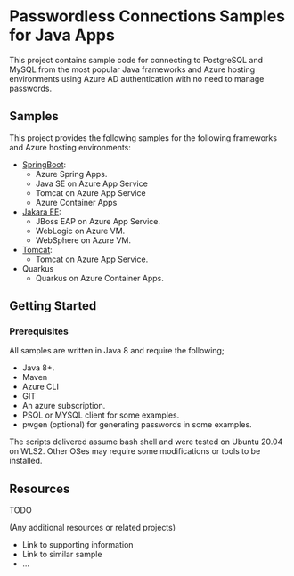 # Passwordless Connections Samples for Java Apps

This project contains sample code for connecting to PostgreSQL and MySQL from the most popular Java frameworks and Azure hosting environments using Azure AD authentication with no need to manage passwords.

## Samples

This project provides the following samples for the following frameworks and Azure hosting environments:

* [SpringBoot](SpringBoot/README.md):
  * Azure Spring Apps.
  * Java SE on Azure App Service
  * Tomcat on Azure App Service
  * Azure Container Apps
* [Jakara EE](JakaraEE/README.md):
  * JBoss EAP on Azure App Service.
  * WebLogic on Azure VM.
  * WebSphere on Azure VM.
* [Tomcat](Tomcat/README.md):
  * Tomcat on Azure App Service.
* Quarkus
  * Quarkus on Azure Container Apps.

## Getting Started

### Prerequisites

All samples are written in Java 8 and require the following;

- Java 8+.
- Maven
- Azure CLI
- GIT
- An azure subscription.
- PSQL or MYSQL client for some examples.
- pwgen (optional) for generating passwords in some examples.

The scripts delivered assume bash shell and were tested on Ubuntu 20.04 on WLS2. Other OSes may require some modifications or tools to be installed.

## Resources

TODO

(Any additional resources or related projects)

- Link to supporting information
- Link to similar sample
- ...
